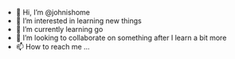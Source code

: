 - 👋 Hi, I’m @johnishome
- 👀 I’m interested in learning new things
- 🌱 I’m currently learning go
- 💞️ I’m looking to collaborate on something after I learn a bit more
- 📫 How to reach me ...

<!---
johnishome/johnishome is a ✨ special ✨ repository because its `README.md` (this file) appears on your GitHub profile.
You can click the Preview link to take a look at your changes.
--->
